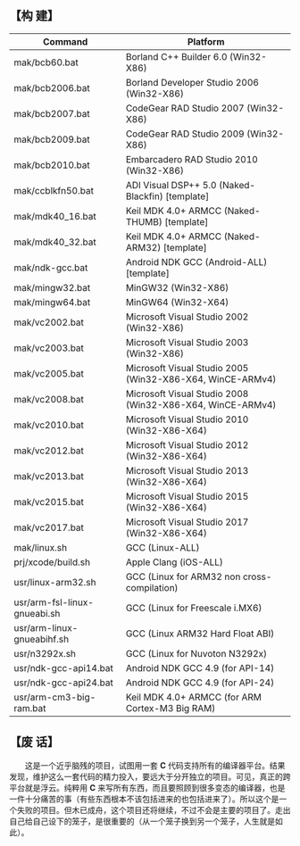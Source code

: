 
## 【构 建】
Command | Platform
------- | --------
mak/bcb60.bat | Borland C++ Builder 6.0 (Win32-X86)
mak/bcb2006.bat | Borland Developer Studio 2006 (Win32-X86)
mak/bcb2007.bat | CodeGear RAD Studio 2007 (Win32-X86)
mak/bcb2009.bat | CodeGear RAD Studio 2009 (Win32-X86)
mak/bcb2010.bat | Embarcadero RAD Studio 2010 (Win32-X86)
mak/ccblkfn50.bat | ADI Visual DSP++ 5.0 (Naked-Blackfin) [template]
mak/mdk40_16.bat | Keil MDK 4.0+ ARMCC (Naked-THUMB) [template]
mak/mdk40_32.bat | Keil MDK 4.0+ ARMCC (Naked-ARM32) [template]
mak/ndk-gcc.bat | Android NDK GCC (Android-ALL) [template]
mak/mingw32.bat | MinGW32 (Win32-X86)
mak/mingw64.bat | MinGW64 (Win32-X64)
mak/vc2002.bat | Microsoft Visual Studio 2002 (Win32-X86)
mak/vc2003.bat | Microsoft Visual Studio 2003 (Win32-X86)
mak/vc2005.bat | Microsoft Visual Studio 2005 (Win32-X86-X64, WinCE-ARMv4)
mak/vc2008.bat | Microsoft Visual Studio 2008 (Win32-X86-X64, WinCE-ARMv4)
mak/vc2010.bat | Microsoft Visual Studio 2010 (Win32-X86-X64)
mak/vc2012.bat | Microsoft Visual Studio 2012 (Win32-X86-X64)
mak/vc2013.bat | Microsoft Visual Studio 2013 (Win32-X86-X64)
mak/vc2015.bat | Microsoft Visual Studio 2015 (Win32-X86-X64)
mak/vc2017.bat | Microsoft Visual Studio 2017 (Win32-X86-X64)
mak/linux.sh | GCC (Linux-ALL)
prj/xcode/build.sh | Apple Clang (iOS-ALL)
usr/linux-arm32.sh | GCC (Linux for ARM32 non cross-compilation)
usr/arm-fsl-linux-gnueabi.sh | GCC (Linux for Freescale i.MX6)
usr/arm-linux-gnueabihf.sh | GCC (Linux ARM32 Hard Float ABI)
usr/n3292x.sh | GCC (Linux for Nuvoton N3292x)
usr/ndk-gcc-api14.bat | Android NDK GCC 4.9 (for API-14)
usr/ndk-gcc-api24.bat | Android NDK GCC 4.9 (for API-24)
usr/arm-cm3-big-ram.bat | Keil MDK 4.0+ ARMCC (for ARM Cortex-M3 Big RAM)

## 【废 话】
　　这是一个近乎脑残的项目，试图用一套 **C** 代码支持所有的编译器平台。结果发现，维护这么一套代码的精力投入，要远大于分开独立的项目。可见，真正的跨平台就是浮云。纯粹用 **C** 来写所有东西，而且要照顾到很多变态的编译器，也是一件十分痛苦的事（有些东西根本不该包括进来的也包括进来了）。所以这个是一个失败的项目。但木已成舟，这个项目还将继续，不过不会是主要的项目了。走出自己给自己设下的笼子，是很重要的（从一个笼子换到另一个笼子，人生就是如此）。
